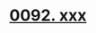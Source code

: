 # [0092. xxx](https://github.com/Tdahuyou/TNotes.react/tree/main/notes/0092.%20xxx)

<!-- region:toc -->

<!-- endregion:toc -->
